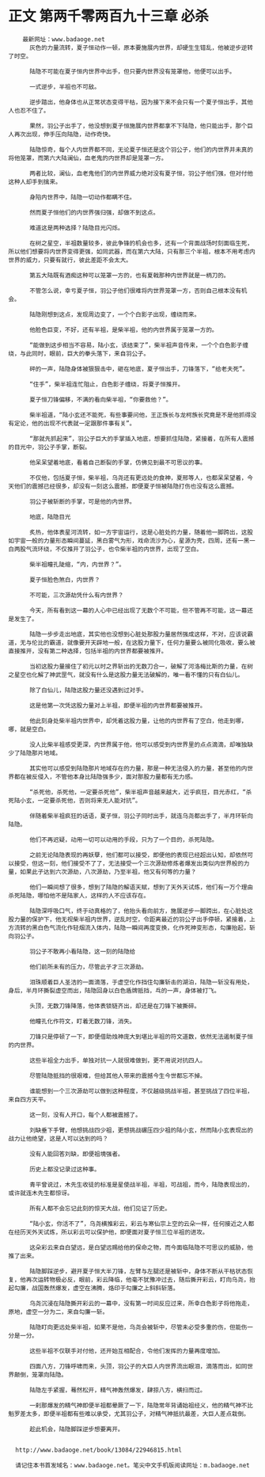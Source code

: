# 正文 第两千零两百九十三章 必杀
        最新网址：www.badaoge.net
          灰色的力量流转，夏子恒动作一顿，原本要施展内世界，却硬生生错乱，他被逆步逆转了时空。
      
          陆隐不可能在夏子恒内世界中出手，但只要内世界没有笼罩他，他便可以出手。
      
          一式逆步，半祖也不可敌。
      
          逆步踏出，他身体也从正常状态变得干枯，因为接下来不会只有一个夏子恒出手，其他人也忍不住了。
      
          果然，羽公子出手了，他没想到夏子恒施展内世界都拿不下陆隐，他只能出手，那个巨人再次出现，伸手压向陆隐，动作奇快。
      
          陆隐惊奇，每个人内世界都不同，无论夏子恒还是这个羽公子，他们的内世界并未真的将他笼罩，而第六大陆澜仙，血老鬼的内世界却是笼罩一方。
      
          两者比较，澜仙，血老鬼他们的内世界威力绝对没有夏子恒，羽公子他们强，但对付他这种人却手到擒来。
      
          身陷内世界中，陆隐一切动作都瞒不住。
      
          然而夏子恒他们的内世界强归强，却做不到这点。
      
          难道这是两种选择？陆隐目光闪烁。
      
          在树之星空，半祖数量较多，彼此争锋的机会也多，还有一个背面战场时刻面临生死，所以他们想要将内世界变得更强，如同武器，而在第六大陆，只有那三个半祖，根本不用考虑内世界的威力，只要有就行，彼此差距不会太大。
      
          第五大陆既有酒痴这种可以笼罩一方的，也有夏戟那种内世界就是一柄刀的。
      
          不管怎么说，幸亏夏子恒，羽公子他们很难将内世界笼罩一方，否则自己根本没有机会。
      
          陆隐刚想到这点，发现周边变了，一个个白影子出现，缠绕而来。
      
          他脸色巨变，不好，还有半祖，是柴半祖，他的内世界属于笼罩一方的。
      
          “能做到这步相当不容易，陆小玄，该结束了”，柴半祖声音传来，一个个白色影子缠绕，与此同时，眼前，巨大的拳头落下，来自羽公子。
      
          砰的一声，陆隐身体被狠狠击中，砸在地底，夏子恒出手，刀锋落下，“给老夫死”。
      
          “住手”，柴半祖连忙阻止，白色影子缠绕，将夏子恒推开。
      
          夏子恒刀锋偏移，不满的看向柴半祖，“你要救他？”。
      
          柴半祖道，“陆小玄还不能死，有些事要问他，王正族长与龙柯族长究竟是不是他抓得没有定论，他的出现不代表就一定跟那件事有关”。
      
          “那就先抓起来”，羽公子巨大的手掌插入地底，想要抓住陆隐，紧接着，在所有人震撼的目光中，羽公子手掌，断裂。
      
          他呆呆望着地底，看着自己断裂的手掌，仿佛见到最不可思议的事。
      
          不仅他，包括夏子恒，柴半祖，乌尧还有更远处的食神，夏邢等人，也都呆呆望着，今天他们的震撼已经很多，却没有一刻这么震撼，即便夏子恒被陆隐打伤也没有这么震撼。
      
          羽公子被斩断的手掌，可是他的内世界。
      
          地底，陆隐目光
      
          炙热，他体表星河流转，如一方宇宙运行，这是心脏处的力量，随着他一脚跨出，这股如宇宙一般的力量形态瞬间蔓延，黑白雾气为形，戏命流沙为心，星源为壳，四周，还有一黑一白两股气流环绕，不仅推开了羽公子，也令柴半祖的内世界，出现了空白。
      
          柴半祖瞳孔陡缩，“内，内世界？”。
      
          夏子恒脸色煞白，内世界？
      
          不可能，三次源劫凭什么有内世界？
      
          今天，所有看到这一幕的人心中已经出现了无数个不可能，但不管再不可能，这一幕还是发生了。
      
          陆隐一步步走出地底，其实他也没想到心脏处那股力量居然强成这样，不对，应该说霸道，无与伦比的霸道，就像要开天辟地一般，在这股力量下，任何力量要么被同化吸收，要么被直接推开，没有第二种选择，包括半祖的内世界都要被推开。
      
          当初这股力量接住了初元以时之界斩出的无数刀合一，破解了河洛梅比斯的力量，在树之星空也化解了神武罡气，就没有什么是这股力量无法破解的，唯一看不懂的只有白仙儿。
      
          除了白仙儿，陆隐这股力量还没遇到过对手。
      
          这是他第一次凭这股力量对上半祖，即便半祖的内世界都要被推开。
      
          他此刻身处柴半祖内世界中，却凭着这股力量，让他的内世界有了空白，他走到哪，哪，就是空白。
      
          没人比柴半祖感受更深，内世界属于他，他可以感受到内世界里的点点滴滴，却唯独缺少了陆隐那片地域。
      
          其实他可以感受到陆隐那片地域存在的力量，那是一种无法侵入的力量，甚至他的内世界都在被反侵入，不管他本身比陆隐强多少，面对那股力量都有无力感。
      
          “杀死他，杀死他，一定要杀死他”，柴半祖声音越来越大，近乎疯狂，目光赤红，“杀死陆小玄，一定要杀死他，否则将来无人能对抗”。
      
          伴随着柴半祖疯狂的话语，夏子恒，羽公子同时出手，就连乌尧都出手了，半月环斩向陆隐。
      
          他们不再迟疑，动用一切可以动用的手段，只为了一个目的，杀死陆隐。
      
          之前无论陆隐表现的再妖孽，他们都可以接受，即便他的表现已经超出认知，却依然可以接受，但这一刻，他们接受不了了，无法接受一个三次源劫修炼者爆发出类似内世界般的力量，如果此子达到六次源劫，八次源劫，乃至半祖，他又有何等的力量？
      
          他们一瞬间想了很多，想到了陆隐的解语天赋，想到了天外天试炼，他们有一万个理由杀死陆隐，哪怕他不是陆家人，这样的人不应该存在。
      
          陆隐深呼吸口气，终于动真格的了，他抬头看向前方，施展逆步一脚跨出，在心脏处这股力量的保护下，他无视柴半祖内世界，逆乱时空，令距离最近的羽公子出手停顿，紧接着，上方流转的黑白色气流化作轻烟流入体内，陆隐一瞬间再度变换，化作死神变形态，勾廉抬起，斩向羽公子。
      
          羽公子不敢再小看陆隐，这一刻的陆隐给
      
          他们前所未有的压力，尽管此子才三次源劫。
      
          泪珠顺着巨人圣洁的一面滴落，于虚空化作挡住勾廉斩击的湖泊，陆隐一斩没有用处，身后，半月环撕裂虚空而出，陆隐回身以白色盾牌抵挡，乓的一声，身体被打飞。
      
          头顶，无数刀锋降落，他体表锁链齐出，却还是在刀锋下被撕碎。
      
          他瞳孔化作符文，盯着无数刀锋，消失。
      
          刀锋只是停顿了一下，即便借助烛神庞大到堪比半祖的符文道数，依然无法遏制夏子恒的内世界。
      
          这些半祖全力出手，单独对抗一人就很难做到，更不用说对抗四人。
      
          尽管陆隐抵挡的很艰难，但给其他人带来的震撼今生今世都忘不掉。
      
          谁能想到一个三次源劫可以做到这种程度，不仅越级挑战半祖，甚至挑战了四位半祖，来自四方天平。
      
          这一刻，没有人开口，每个人都被震撼了。
      
          刘缺垂下手臂，他想挑战四少祖，更想挑战碾压四少祖的陆小玄，然而陆小玄表现出的战力让他绝望，这是人可以达到的吗？
      
          没有人能回答刘缺，即便祖境强者。
      
          历史上都没记录过这种事。
      
          青平曾说过，木先生收徒的标准是星使战半祖，半祖，可战祖，而今，陆隐表现出的，或许就连木先生都惊讶。
      
          所有人都不会忘记此刻的惊天大战，他们见证了历史。
      
          “陆小玄，你活不了”，乌尧横推彩云，彩云与寒仙宗上空的云朵一样，任何接近之人都在经历天外天试炼，所以彩云可以保护他，即便面对夏子恒三位半祖的进攻。
      
          这朵彩云来自白望远，是白望远赐给他的保命之物，而今面临陆隐不可思议的威胁，他推了出来。
      
          陆隐脚踩逆步，避开夏子恒大半刀锋，左臂与左腿还是被斩中，身体不断从干枯状态恢复，他再次运转物极必反，眼前，彩云降临，他毫不犹豫冲过去，随后撕开彩云，盯向乌尧，抬起勾廉，战国轰然爆发，虚空在沸腾，烙印于勾廉之上斜斜斩落。
      
          乌尧沉浸在陆隐撕开彩云的一幕中，没有第一时间反应过来，所幸白色影子将他拖走，原地，虚空一分为二，来自勾廉一斩。
      
          陆隐盯向更远处柴半祖，如果不是他，乌尧会被斩中，尽管未必受多重的伤，但能伤一分是一分。
      
          这些半祖不仅联手对付他，还开始互相配合，令他们发挥的力量再度增加。
      
          四面八方，刀锋呼啸而来，头顶，羽公子的大巨人内世界流出眼泪，滴落而出，如同世界颠倒，笼罩向陆隐。
      
          陆隐左手紧握，蓦然松开，精气神轰然爆发，肆掠八方，横扫而过。
      
          一刹那爆发的精气神即便半祖都晕厥了一下，陆隐常年背诵始祖经义，他的精气神不比魁罗差太多，即便半祖都有些难以承受，尤其羽公子，对精气神抵抗最差，大巨人差点栽倒。
      
          趁此机会，陆隐脚踩逆步想要离开。
      
      
      http://www.badaoge.net/book/13084/22946815.html
      
      请记住本书首发域名：www.badaoge.net。笔尖中文手机版阅读网址：m.badaoge.net